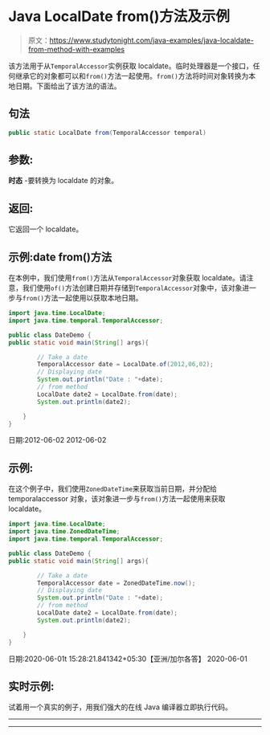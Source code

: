 # Java LocalDate from()方法及示例

> 原文：<https://www.studytonight.com/java-examples/java-localdate-from-method-with-examples>

该方法用于从`TemporalAccessor`实例获取 localdate。临时处理器是一个接口，任何继承它的对象都可以和`from()`方法一起使用。`from()`方法将时间对象转换为本地日期。下面给出了该方法的语法。

## 句法

```java
public static LocalDate from(TemporalAccessor temporal)
```

## 参数:

**时态** -要转换为 localdate 的对象。

## 返回:

它返回一个 localdate。

## 示例:date from()方法

在本例中，我们使用`from()`方法从`TemporalAccessor`对象获取 localdate。请注意，我们使用`of()`方法创建日期并存储到`TemporalAccessor`对象中，该对象进一步与`from()`方法一起使用以获取本地日期。

```java
import java.time.LocalDate;
import java.time.temporal.TemporalAccessor;

public class DateDemo {
public static void main(String[] args){  

		// Take a date
	    TemporalAccessor date = LocalDate.of(2012,06,02);
		// Displaying date
		System.out.println("Date : "+date);
		// from method
		LocalDate date2 = LocalDate.from(date);
		System.out.println(date2);

	}
}
```

日期:2012-06-02
2012-06-02

## 示例:

在这个例子中，我们使用`ZonedDateTime`来获取当前日期，并分配给 temporalaccessor 对象，该对象进一步与`from()`方法一起使用来获取 localdate。

```java
import java.time.LocalDate;
import java.time.ZonedDateTime;
import java.time.temporal.TemporalAccessor;

public class DateDemo {
public static void main(String[] args){  

		// Take a date
	    TemporalAccessor date = ZonedDateTime.now();
		// Displaying date
		System.out.println("Date : "+date);
		// from method
		LocalDate date2 = LocalDate.from(date);
		System.out.println(date2);

	}
}
```

日期:2020-06-01t 15:28:21.841342+05:30【亚洲/加尔各答】
2020-06-01

## 实时示例:

试着用一个真实的例子，用我们强大的在线 Java 编译器立即执行代码。

* * *

* * *